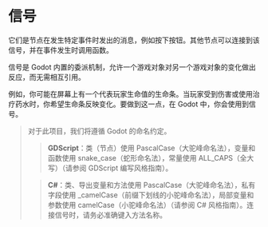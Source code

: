 # 信号

它们是节点在发生特定事件时发出的消息，例如按下按钮。其他节点可以连接到该信号，并在事件发生时调用函数。


信号是 Godot 内置的委派机制，允许一个游戏对象对另一个游戏对象的变化做出反应，而无需相互引用。


例如，你可能在屏幕上有一个代表玩家生命值的生命条。当玩家受到伤害或使用治疗药水时，你希望生命条反映变化。要做到这一点，在 Godot 中，你会使用到信号。


> 对于此项目，我们将遵循 Godot 的命名约定。
>> **GDScript**：类（节点）使用 PascalCase（大驼峰命名法），变量和函数使用 snake_case（蛇形命名法），常量使用 ALL_CAPS（全大写）（请参阅 GDScript 编写风格指南）。
> 
>> **C#**：类、导出变量和方法使用 PascalCase（大驼峰命名法），私有字段使用 _camelCase（前缀下划线的小驼峰命名法），局部变量和参数使用 camelCase（小驼峰命名法）（请参阅 C# 风格指南）。连接信号时，请务必准确键入方法名称。